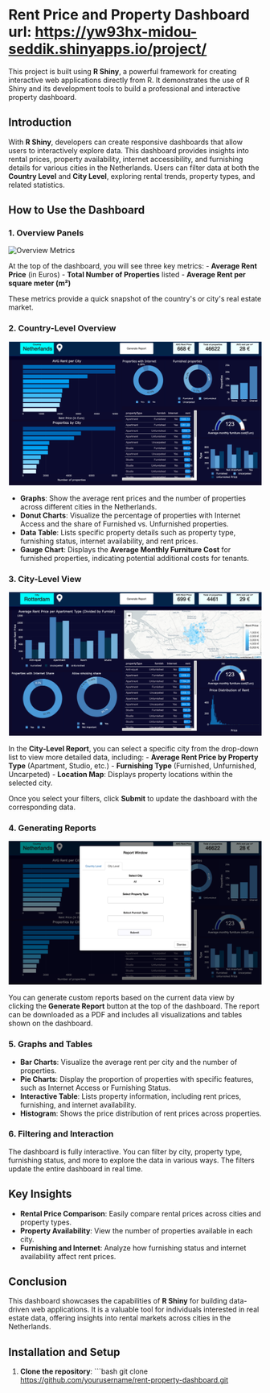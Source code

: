 # Rent Price and Property Dashboard        url: https://yw93hx-midou-seddik.shinyapps.io/project/ 

This project is built using **R Shiny**, a powerful framework for creating interactive web applications directly from R. It demonstrates the use of R Shiny and its development tools to build a professional and interactive property dashboard.

## Introduction

With **R Shiny**, developers can create responsive dashboards that allow users to interactively explore data. This dashboard provides insights into rental prices, property availability, internet accessibility, and furnishing details for various cities in the Netherlands. Users can filter data at both the **Country Level** and **City Level**, exploring rental trends, property types, and related statistics.

## How to Use the Dashboard

### 1. Overview Panels

![Overview Metrics](path/to/images/overview_metrics.png)

At the top of the dashboard, you will see three key metrics: - **Average Rent Price** (in Euros) - **Total Number of Properties** listed - **Average Rent per square meter (m²)**

These metrics provide a quick snapshot of the country's or city's real estate market.

### 2. Country-Level Overview

![Country Level Dashboard](images/Image2.png)

-   **Graphs**: Show the average rent prices and the number of properties across different cities in the Netherlands.
-   **Donut Charts**: Visualize the percentage of properties with Internet Access and the share of Furnished vs. Unfurnished properties.
-   **Data Table**: Lists specific property details such as property type, furnishing status, internet availability, and rent prices.
-   **Gauge Chart**: Displays the **Average Monthly Furniture Cost** for furnished properties, indicating potential additional costs for tenants.

### 3. City-Level View

![City Level Dashboard](images/Image3.png)

In the **City-Level Report**, you can select a specific city from the drop-down list to view more detailed data, including: - **Average Rent Price by Property Type** (Apartment, Studio, etc.) - **Furnishing Type** (Furnished, Unfurnished, Uncarpeted) - **Location Map**: Displays property locations within the selected city.

Once you select your filters, click **Submit** to update the dashboard with the corresponding data.

### 4. Generating Reports

![Report Window](images/Imagge.png)

You can generate custom reports based on the current data view by clicking the **Generate Report** button at the top of the dashboard. The report can be downloaded as a PDF and includes all visualizations and tables shown on the dashboard.

### 5. Graphs and Tables

-   **Bar Charts**: Visualize the average rent per city and the number of properties.
-   **Pie Charts**: Display the proportion of properties with specific features, such as Internet Access or Furnishing Status.
-   **Interactive Table**: Lists property information, including rent prices, furnishing, and internet availability.
-   **Histogram**: Shows the price distribution of rent prices across properties.

### 6. Filtering and Interaction

The dashboard is fully interactive. You can filter by city, property type, furnishing status, and more to explore the data in various ways. The filters update the entire dashboard in real time.

## Key Insights

-   **Rental Price Comparison**: Easily compare rental prices across cities and property types.
-   **Property Availability**: View the number of properties available in each city.
-   **Furnishing and Internet**: Analyze how furnishing status and internet availability affect rent prices.

## Conclusion

This dashboard showcases the capabilities of **R Shiny** for building data-driven web applications. It is a valuable tool for individuals interested in real estate data, offering insights into rental markets across cities in the Netherlands.

## Installation and Setup

1.  **Clone the repository**: \`\`\`bash git clone <https://github.com/yourusername/rent-property-dashboard.git>
